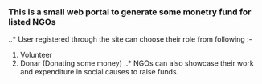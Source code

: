 ### This is a small web portal to generate some monetry fund for listed NGOs 
..* User registered through the site can choose their role from following :- 
1. Volunteer  
2. Donar (Donating some money)
..* NGOs can also showcase their work and expenditure in social causes to raise funds.